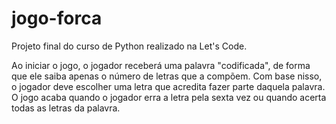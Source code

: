 # jogo-forca

Projeto final do curso de Python realizado na Let's Code.

Ao iniciar o jogo, o jogador receberá uma palavra "codificada", de forma que ele saiba
apenas o número de letras que a compõem. Com base nisso, o jogador deve escolher uma letra que acredita fazer parte daquela palavra. O jogo acaba quando o jogador erra a letra pela sexta vez ou quando acerta todas as letras da palavra.
